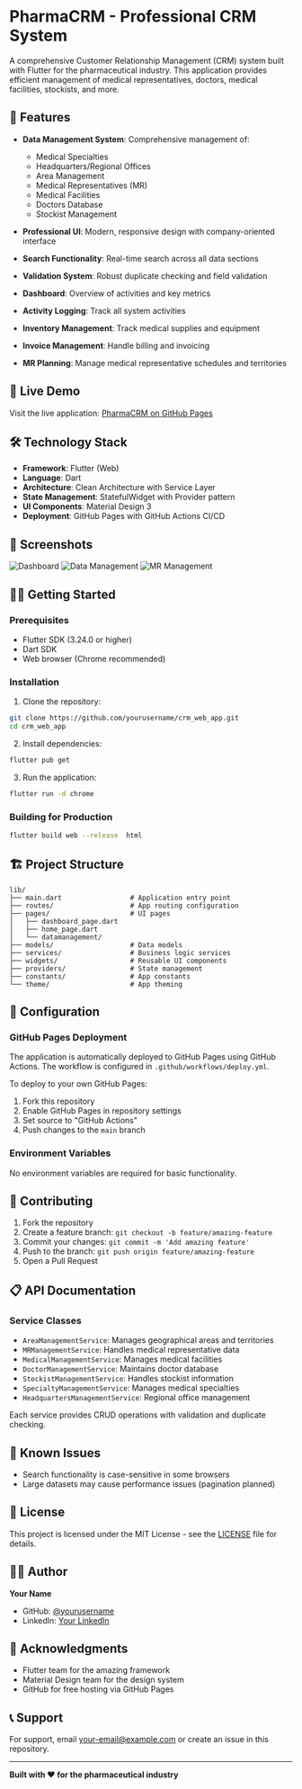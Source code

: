 # PharmaCRM - Professional CRM System

A comprehensive Customer Relationship Management (CRM) system built with Flutter for the pharmaceutical industry. This application provides efficient management of medical representatives, doctors, medical facilities, stockists, and more.

## 🌟 Features

- **Data Management System**: Comprehensive management of:
  - Medical Specialties
  - Headquarters/Regional Offices
  - Area Management
  - Medical Representatives (MR)
  - Medical Facilities
  - Doctors Database
  - Stockist Management

- **Professional UI**: Modern, responsive design with company-oriented interface
- **Search Functionality**: Real-time search across all data sections
- **Validation System**: Robust duplicate checking and field validation
- **Dashboard**: Overview of activities and key metrics
- **Activity Logging**: Track all system activities
- **Inventory Management**: Track medical supplies and equipment
- **Invoice Management**: Handle billing and invoicing
- **MR Planning**: Manage medical representative schedules and territories

## 🚀 Live Demo

Visit the live application: [PharmaCRM on GitHub Pages](https://yourusername.github.io/crm_web_app/)

## 🛠️ Technology Stack

- **Framework**: Flutter (Web)
- **Language**: Dart
- **Architecture**: Clean Architecture with Service Layer
- **State Management**: StatefulWidget with Provider pattern
- **UI Components**: Material Design 3
- **Deployment**: GitHub Pages with GitHub Actions CI/CD

## 📱 Screenshots

![Dashboard](screenshots/dashboard.png)
![Data Management](screenshots/data-management.png)
![MR Management](screenshots/mr-management.png)

## 🏃‍♂️ Getting Started

### Prerequisites

- Flutter SDK (3.24.0 or higher)
- Dart SDK
- Web browser (Chrome recommended)

### Installation

1. Clone the repository:
```bash
git clone https://github.com/yourusername/crm_web_app.git
cd crm_web_app
```

2. Install dependencies:
```bash
flutter pub get
```

3. Run the application:
```bash
flutter run -d chrome
```

### Building for Production

```bash
flutter build web --release  html
```

## 🏗️ Project Structure

```
lib/
├── main.dart                 # Application entry point
├── routes/                   # App routing configuration
├── pages/                    # UI pages
│   ├── dashboard_page.dart
│   ├── home_page.dart
│   └── datamanagement/
├── models/                   # Data models
├── services/                 # Business logic services
├── widgets/                  # Reusable UI components
├── providers/                # State management
├── constants/                # App constants
└── theme/                    # App theming
```

## 🔧 Configuration

### GitHub Pages Deployment

The application is automatically deployed to GitHub Pages using GitHub Actions. The workflow is configured in `.github/workflows/deploy.yml`.

To deploy to your own GitHub Pages:

1. Fork this repository
2. Enable GitHub Pages in repository settings
3. Set source to "GitHub Actions"
4. Push changes to the `main` branch

### Environment Variables

No environment variables are required for basic functionality.

## 🤝 Contributing

1. Fork the repository
2. Create a feature branch: `git checkout -b feature/amazing-feature`
3. Commit your changes: `git commit -m 'Add amazing feature'`
4. Push to the branch: `git push origin feature/amazing-feature`
5. Open a Pull Request

## 📋 API Documentation

### Service Classes

- `AreaManagementService`: Manages geographical areas and territories
- `MRManagementService`: Handles medical representative data
- `MedicalManagementService`: Manages medical facilities
- `DoctorManagementService`: Maintains doctor database
- `StockistManagementService`: Handles stockist information
- `SpecialtyManagementService`: Manages medical specialties
- `HeadquartersManagementService`: Regional office management

Each service provides CRUD operations with validation and duplicate checking.

## 🐛 Known Issues

- Search functionality is case-sensitive in some browsers
- Large datasets may cause performance issues (pagination planned)

## 📄 License

This project is licensed under the MIT License - see the [LICENSE](LICENSE) file for details.

## 👨‍💻 Author

**Your Name**
- GitHub: [@yourusername](https://github.com/yourusername)
- LinkedIn: [Your LinkedIn](https://linkedin.com/in/yourprofile)

## 🙏 Acknowledgments

- Flutter team for the amazing framework
- Material Design team for the design system
- GitHub for free hosting via GitHub Pages

## 📞 Support

For support, email your-email@example.com or create an issue in this repository.

---

**Built with ❤️ for the pharmaceutical industry**
